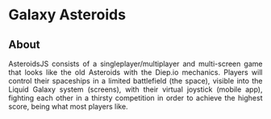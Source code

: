 # Galaxy Asteroids

## About

<p align="justify">
AsteroidsJS consists of a singleplayer/multiplayer and multi-screen game that looks like the old Asteroids with the Diep.io mechanics. Players will control their spaceships in a limited battlefield (the space), visible into the Liquid Galaxy system (screens), with their virtual joystick (mobile app), fighting each other in a thirsty competition in order to achieve the highest score, being what most players like.
</p>
